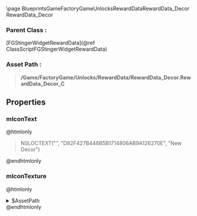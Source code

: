 \page BlueprintsGameFactoryGameUnlocksRewardDataRewardData_Decor RewardData_Decor
### Parent Class :
[FGStingerWidgetRewardData](@ref ClassScriptFGStingerWidgetRewardData)
### Asset Path :
<b><blockquote>/Game/FactoryGame/Unlocks/RewardData/RewardData_Decor.RewardData_Decor_C</blockquote></b>
## Properties

### mIconText
@htmlonly
<blockquote>NSLOCTEXT("", "D82F427B446B5B1714806AB9A126270E", "New Decor")</blockquote>
@endhtmlonly

### mIconTexture
@htmlonly
<details>
 <summary>$AssetPath</summary>
<b><a href="_blueprints_game_factory_game_interface_u_i_assets_small_icons_small_icon__decor.html"><blockquote>SmallIcon_Decor</blockquote></a></b>
</details>
@endhtmlonly

